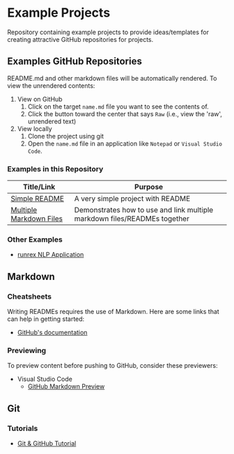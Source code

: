 # Example Projects

Repository containing example projects to provide ideas/templates for creating attractive GitHub repositories for
projects.

## Examples GitHub Repositories

README.md and other markdown files will be automatically rendered. To view the unrendered contents:

1. View on GitHub
    1. Click on the target `name.md` file you want to see the contents of.
    2. Click the button toward the center that says `Raw` (i.e., view the 'raw', unrendered text)
2. View locally
    1. Clone the project using git
    2. Open the `name.md` file in an application like `Notepad` or `Visual Studio Code`.

### Examples in this Repository

| Title/Link                                                    | Purpose                                                                   |
|---------------------------------------------------------------|---------------------------------------------------------------------------|
| [Simple README](examples/simple_readme_project)               | A very simple project with README                                         |
| [Multiple Markdown Files](examples/multiple_markdown_project) | Demonstrates how to use and link multiple markdown files/READMEs together |

### Other Examples

* [runrex NLP Application](https://github.com/kpwhri/runrex)

## Markdown

### Cheatsheets

Writing READMEs requires the use of Markdown. Here are some links that can help in getting started:

* [GitHub's documentation](https://docs.github.com/en/get-started/writing-on-github/getting-started-with-writing-and-formatting-on-github/basic-writing-and-formatting-syntax)

### Previewing

To preview content before pushing to GitHub, consider these previewers:

* Visual Studio Code
    * [GitHub Markdown Preview](https://marketplace.visualstudio.com/items?itemName=bierner.github-markdown-preview)

## Git

### Tutorials

* [Git & GitHub Tutorial](https://www.youtube.com/playlist?list=PL4cUxeGkcC9goXbgTDQ0n_4TBzOO0ocPR)